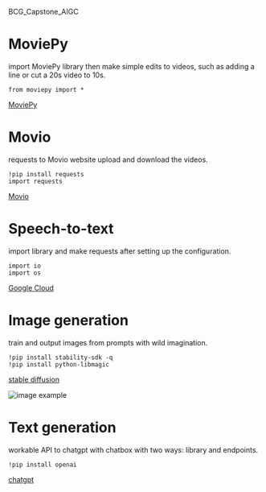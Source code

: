 BCG_Capstone_AIGC


# MoviePy 
import MoviePy library then make simple edits to videos, such as adding a line or cut a 20s video to 10s.

```
from moviepy import *
```
[MoviePy](https://zulko.github.io/moviepy/)

# Movio 
requests to Movio website upload and download the videos.

```
!pip install requests
import requests
```
[Movio](https://www.heygen.com/?from=moviola)

# Speech-to-text
import library and make requests after setting up the configuration.

```
import io
import os
```
[Google Cloud](https://cloud.google.com/?hl=zh-cn)

# Image generation
train and output images from prompts with wild imagination. 

```
!pip install stability-sdk -q
!pip install python-libmagic
```
[stable diffusion](https://stablediffusionweb.com/)



![image example](https://user-images.githubusercontent.com/99071588/236778233-8e8a697f-b95f-4a8a-b880-4afc179e92c0.png)



# Text generation
workable API to chatgpt with chatbox with two ways: library and endpoints.

```
!pip install openai
```
[chatgpt](https://openai.com/blog/chatgpt)
